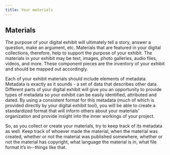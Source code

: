 ```yaml
---
title: Your materials
---
```


## Materials

The purpose of your digital exhibit will ultimately tell a story, answer a question, make an argument, etc. Materials that are featured in your digital collections, therefore, help to support the purpose of your exhibit. The materials in your exhibit may be text, images, photo galleries, audio files, videos, and more. These component pieces are the inventory of your exhibit and should be mapped out accordingly.

Each of your exhibit materials should include elements of metadata. Metadata is exactly as it sounds - a set of data that describes other data. Different parts of your digital exhibit will give you an opportunity to provide types of metadata so your exhibit can be easily identified, attributed and dated. By using a consistent format for this metadata (much of which is provided directly by your digital exhibit tool), you will be able to create a standardized format that will inform others about your materials’ organization and provide insight into the inner workings of your project.

So, as you collect or create your materials, try to keep track of its metadata as well. Keep track of whoever made the material, when the material was created, whether or not the material was published somewhere, whether or not the material has copyright, what language the material is in, what file format it’s in--things like that. 

